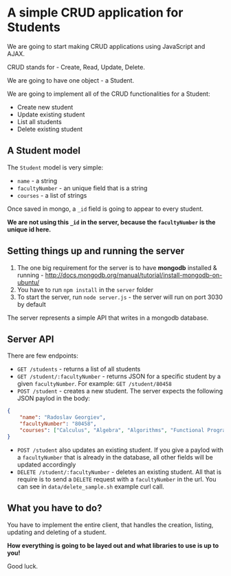 # A simple CRUD application for Students

We are going to start making CRUD applications using JavaScript and AJAX.

CRUD stands for - Create, Read, Update, Delete.

We are going to have one object - a Student.

We are going to implement all of the CRUD functionalities for a Student:

* Create new student
* Update existing student
* List all students
* Delete existing student

## A Student model

The `Student` model is very simple:

* `name`  - a string
* `facultyNumber` - an unique field that is a string
* `courses` - a list of strings

Once saved in mongo, a `_id` field is going to appear to every student.

__We are not using this `_id` in the server, because the `facultyNumber` is the unique id here.__

## Setting things up and running the server

1. The one big requirement for the server is to have __mongodb__ installed & running - http://docs.mongodb.org/manual/tutorial/install-mongodb-on-ubuntu/
2. You have to run `npm install` in the `server` folder
3. To start the server, run `node server.js` - the server will run on port 3030 by default

The server represents a simple API that writes in a mongodb database.

## Server API

There are few endpoints:

* `GET /students` - returns a list of all students
* `GET /student/:facultyNumber` - returns JSON for a specific student by a given `facultyNumber`. For example: `GET /student/80458`
* `POST /student` - creates a new student. The server expects the following JSON paylod in the body:
```json
{
    "name": "Radoslav Georgiev",
    "facultyNumber": "80458",
    "courses": ["Calculus", "Algebra", "Algorithms", "Functional Programming"]
}
```
* `POST /student` also updates an existing student. If you give a paylod with a `facultyNumber` that is already in the database, all other fields will be updated accordingly
* `DELETE /student/:facultyNumber` - deletes an existing student. All that is require is to send a `DELETE` request with a `facultyNumber` in the url. You can see in `data/delete_sample.sh` example curl call.

## What you have to do?

You have to implement the entire client, that handles the creation, listing, updating and deleting of a student.

__How everything is going to be layed out and what libraries to use is up to you!__

Good luck.
